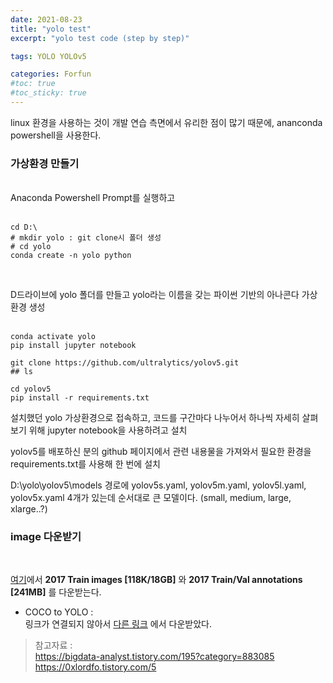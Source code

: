 ```yaml
---
date: 2021-08-23
title: "yolo test"
excerpt: "yolo test code (step by step)"

tags: YOLO YOLOv5

categories: Forfun
#toc: true
#toc_sticky: true
---
```


linux 환경을 사용하는 것이 개발 연습 측면에서 유리한 점이 많기 때문에, ananconda powershell을 사용한다.

### 가상환경 만들기
<br>
Anaconda Powershell Prompt를 실행하고 
<br><br>

```
cd D:\
# mkdir yolo : git clone시 폴더 생성
# cd yolo
conda create -n yolo python
```
<br>

D드라이브에 yolo 폴더를 만들고 yolo라는 이름을 갖는 파이썬 기반의 아나콘다 가상환경 생성
<br><br>

```
conda activate yolo
pip install jupyter notebook

git clone https://github.com/ultralytics/yolov5.git
## ls

cd yolov5
pip install -r requirements.txt
```

설치했던 yolo 가상환경으로 접속하고, 코드를 구간마다 나누어서 하나씩 자세히 살펴보기 위해 jupyter notebook을 사용하려고 설치

yolov5를 배포하신 분의 github 페이지에서 관련 내용물을 가져와서 필요한 환경을 requirements.txt를 사용해 한 번에 설치

D:\yolo\yolov5\models 경로에 yolov5s.yaml, yolov5m.yaml, yolov5l.yaml, yolov5x.yaml 4개가 있는데 순서대로 큰 모델이다.
(small, medium, large, xlarge..?)

### image 다운받기
<br>

[여기](https://cocodataset.org/#download)에서 **2017 Train images [118K/18GB]** 와 **2017 Train/Val annotations [241MB]** 를 다운받는다.

* COCO to YOLO : <br> 링크가 연결되지 않아서
[다른 링크](https://github.com/RTalha/COCOTOYOLO-Annotations) 에서 다운받았다.



> 참고자료 : <br>
https://bigdata-analyst.tistory.com/195?category=883085 <br>
https://0xlordfo.tistory.com/5

